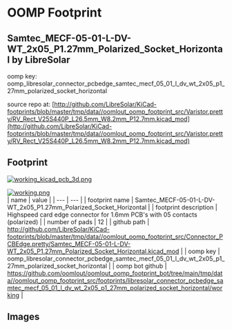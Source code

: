 # OOMP Footprint  
## Samtec_MECF-05-01-L-DV-WT_2x05_P1.27mm_Polarized_Socket_Horizontal  by LibreSolar  
  
oomp key: oomp_libresolar_connector_pcbedge_samtec_mecf_05_01_l_dv_wt_2x05_p1_27mm_polarized_socket_horizontal  
  
source repo at: [http://github.com/LibreSolar/KiCad-footprints/blob/master/tmp/data//oomlout_oomp_footprint_src/Varistor.pretty/RV_Rect_V25S440P_L26.5mm_W8.2mm_P12.7mm.kicad_mod](http://github.com/LibreSolar/KiCad-footprints/blob/master/tmp/data//oomlout_oomp_footprint_src/Varistor.pretty/RV_Rect_V25S440P_L26.5mm_W8.2mm_P12.7mm.kicad_mod)  
## Footprint  
  
[![working_kicad_pcb_3d.png](working_kicad_pcb_3d_600.png)](working_kicad_pcb_3d.png)  
  
[![working.png](working_600.png)](working.png)  
| name | value | 
| --- | --- | 
| footprint name | Samtec_MECF-05-01-L-DV-WT_2x05_P1.27mm_Polarized_Socket_Horizontal | 
| footprint description | Highspeed card edge connector for 1.6mm PCB's with 05 contacts (polarized) | 
| number of pads | 12 | 
| github path | http://github.com/LibreSolar/KiCad-footprints/blob/master/tmp/data//oomlout_oomp_footprint_src/Connector_PCBEdge.pretty/Samtec_MECF-05-01-L-DV-WT_2x05_P1.27mm_Polarized_Socket_Horizontal.kicad_mod | 
| oomp key | oomp_libresolar_connector_pcbedge_samtec_mecf_05_01_l_dv_wt_2x05_p1_27mm_polarized_socket_horizontal | 
| oomp bot github | https://github.com/oomlout/oomlout_oomp_footprint_bot/tree/main/tmp/data//oomlout_oomp_footprint_src/footprints/libresolar_connector_pcbedge_samtec_mecf_05_01_l_dv_wt_2x05_p1_27mm_polarized_socket_horizontal/working | 
## Images  
